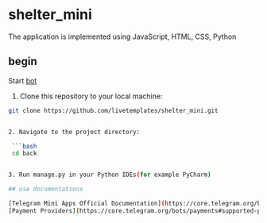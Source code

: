 # shelter_mini

 The application is implemented using JavaScript, HTML, CSS, Python
 ## begin
 Start [bot](https://t.me/AvgAppBot)
 
 1. Clone this repository to your local machine:

   ```bash
   git clone https://github.com/livetemplates/shelter_mini.git


2. Navigate to the project directory:

	```bash
	cd back


3. Run manage.py in your Python IDEs(for example PyCharm)

## use documentations

[Telegram Mini Apps Official Documentation](https://core.telegram.org/bots/webapps)
[Payment Providers](https://core.telegram.org/bots/payments#supported-payment-providers)
 
